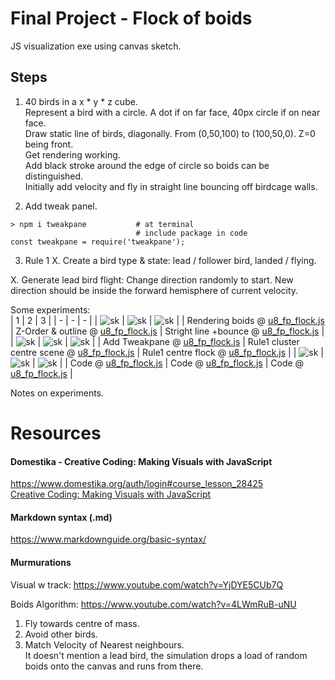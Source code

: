 # Final Project - Flock of boids
JS visualization exe using canvas sketch.  
  
## Steps  
1. 40 birds in a x * y * z cube.  
Represent a bird with a circle. A dot if on far face, 40px circle if on near face.  
Draw static line of birds, diagonally. From (0,50,100) to (100,50,0). Z=0 being front.  
Get rendering working.  
Add black stroke around the edge of circle so boids can be distinguished.  
Initially add velocity and fly in straight line bouncing off birdcage walls.  
  
2. Add tweak panel.  
```
> npm i tweakpane           # at terminal
                            # include package in code
const tweakpane = require('tweakpane');
```
  
3. Rule 1
X. Create a bird type & state: lead / follower bird, landed / flying.  
  
X. Generate lead bird flight: Change direction randomly to start.
New direction should be inside the forward hemisphere of current velocity.  
  
Some experiments:  
| 1 | 2 | 3 | 
| - | - | - | 
| ![sk](https://github.com/UnacceptableBehaviour/js_canvas/blob/master/test_pages/u8_fp_flock/2022.01.13-00.53.35.png) | ![sk](https://github.com/UnacceptableBehaviour/js_canvas/blob/master/test_pages/u8_fp_flock/2022.01.13-11.05.53.png) | ![sk](https://github.com/UnacceptableBehaviour/js_canvas/blob/master/test_pages/u8_fp_flock/2022.01.13-12.09.37.png) |
| Rendering boids @ [u8_fp_flock.js](https://github.com/UnacceptableBehaviour/js_canvas/blob/f6d6ac88c0342b6f0cf6a9ead2f2c6677de5f2c9/test_pages/u8_fp_flock/u8_fp_flock.js) | Z-Order & outline @ [u8_fp_flock.js](https://github.com/UnacceptableBehaviour/js_canvas/blob/8cedf36999324846dae38e2e8ed00a02235e4f8f/test_pages/u8_fp_flock/u8_fp_flock.js) | Stright line +bounce @ [u8_fp_flock.js](https://github.com/UnacceptableBehaviour/js_canvas/blob/0257b3b42294a290537521a121e3fd2461d593d1/test_pages/u8_fp_flock/u8_fp_flock.js) | 
| ![sk](https://github.com/UnacceptableBehaviour/js_canvas/blob/master/test_pages/u8_fp_flock/2022.01.13-13.55.54.png) | ![sk](https://github.com/UnacceptableBehaviour/js_canvas/blob/master/test_pages/u8_fp_flock/2022.01.13-19.25.39.png) | ![sk](https://github.com/UnacceptableBehaviour/js_canvas/blob/master/test_pages/u8_fp_flock/2022.01.14-14.20.53.png) |
| Add Tweakpane @ [u8_fp_flock.js](https://github.com/UnacceptableBehaviour/js_canvas/blob/e60d98fb22722167d1204d26061cd756a071db45/test_pages/u8_fp_flock) | Rule1 cluster centre scene @ [u8_fp_flock.js](https://github.com/UnacceptableBehaviour/js_canvas/blob/6f7e87edc86729c82f9eecdce42aa5d9519e063b/test_pages/u8_fp_flock/u8_fp_flock.js) | Rule1 centre flock @ [u8_fp_flock.js](https://github.com/UnacceptableBehaviour/js_canvas/blob/9e483a53105c56c987572a81f6803ca642ea038b/test_pages/u8_fp_flock/u8_fp_flock.js) | 
| ![sk]() | ![sk]() | ![sk]() |
| Code @ [u8_fp_flock.js]() | Code @ [u8_fp_flock.js]() | Code @ [u8_fp_flock.js]() | 
  
Notes on experiments.  
  



# Resources
#### Domestika - Creative Coding: Making Visuals with JavaScript
https://www.domestika.org/auth/login#course_lesson_28425  
[Creative Coding: Making Visuals with JavaScript](https://www.domestika.org/auth/login#course_lesson_28425)

#### Markdown syntax (.md)
https://www.markdownguide.org/basic-syntax/


#### Murmurations
Visual w track: https://www.youtube.com/watch?v=YjDYE5CUb7Q  
    
Boids Algorithm: https://www.youtube.com/watch?v=4LWmRuB-uNU  
1. Fly towards centre of mass.  
2. Avoid other birds.  
3. Match Velocity of Nearest neighbours.  
It doesn't mention a lead bird, the simulation drops a load of random boids onto the canvas and runs from there.  


